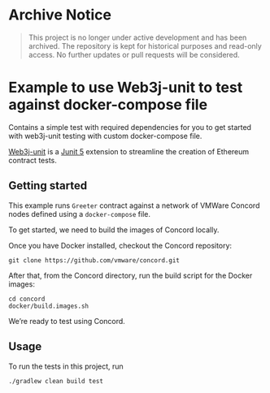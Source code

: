 # Archive Notice

> This project is no longer under active development and has been archived. The repository is kept for historical purposes and read-only access. No further updates or pull requests will be considered.

# Example to use Web3j-unit to test against docker-compose file

Contains a simple test with required dependencies for you to get started with web3j-unit testing with custom docker-compose file.

[Web3j-unit](https://github.com/web3j/web3j-unit) is a [Junit 5](https://junit.org/junit5/docs/current/user-guide/) extension to streamline the creation of Ethereum contract tests.

## Getting started

This example runs `Greeter` contract against a network of VMWare Concord nodes defined using a `docker-compose` file.

To get started, we need to build the images of Concord locally. 

Once you have Docker installed, checkout the Concord repository:

```shell script
git clone https://github.com/vmware/concord.git
```

After that, from the Concord directory, run the build script for the Docker images:

```shell script
cd concord
docker/build.images.sh
```

We’re ready to test using Concord.

## Usage

To run the tests in this project, run

```shell script
./gradlew clean build test
```
